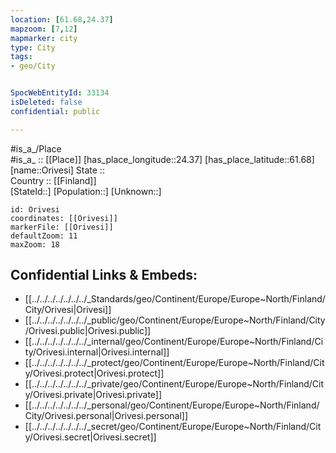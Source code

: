 ```yaml
---
location: [61.68,24.37] 
mapzoom: [7,12] 
mapmarker: city 
type: City
tags:
- geo/City


SpocWebEntityId: 33134
isDeleted: false
confidential: public

---
```

#is_a_/Place  
#is_a_ :: [[Place]] 
[has_place_longitude::24.37] 
[has_place_latitude::61.68] 
[name::Orivesi] 
State ::  
Country :: [[Finland]]  
[StateId::] 
[Population::] 
[Unknown::] 


```leaflet
id: Orivesi
coordinates: [[Orivesi]] 
markerFile: [[Orivesi]] 
defaultZoom: 11 
maxZoom: 18
```


## Confidential Links & Embeds: 
- [[../../../../../../../_Standards/geo/Continent/Europe/Europe~North/Finland/City/Orivesi|Orivesi]] 
- [[../../../../../../../_public/geo/Continent/Europe/Europe~North/Finland/City/Orivesi.public|Orivesi.public]] 
- [[../../../../../../../_internal/geo/Continent/Europe/Europe~North/Finland/City/Orivesi.internal|Orivesi.internal]] 
- [[../../../../../../../_protect/geo/Continent/Europe/Europe~North/Finland/City/Orivesi.protect|Orivesi.protect]] 
- [[../../../../../../../_private/geo/Continent/Europe/Europe~North/Finland/City/Orivesi.private|Orivesi.private]] 
- [[../../../../../../../_personal/geo/Continent/Europe/Europe~North/Finland/City/Orivesi.personal|Orivesi.personal]] 
- [[../../../../../../../_secret/geo/Continent/Europe/Europe~North/Finland/City/Orivesi.secret|Orivesi.secret]] 
